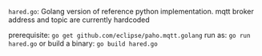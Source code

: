 `hared.go`: Golang version of reference python implementation. mqtt broker address and topic are currently hardcoded

prerequisite: `go get github.com/eclipse/paho.mqtt.golang`
run as: `go run hared.go`
or build a binary: `go build hared.go`
